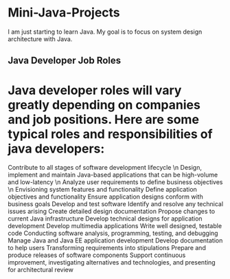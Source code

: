 # Mini-Java-Projects
I am just starting to learn Java. My goal is to focus on system design architecture with Java.


## Java Developer Job Roles
# Java developer roles will vary greatly depending on companies and job positions. Here are some typical roles and responsibilities of java developers:

Contribute to all stages of software development lifecycle \n
Design, implement and maintain Java-based applications that can be high-volume and low-latency \n
Analyze user requirements to define business objectives \n
Envisioning system features and functionality
Define application objectives and functionality
Ensure application designs conform with business goals
Develop and test software
Identify and resolve any technical issues arising
Create detailed design documentation
Propose changes to current Java infrastructure
Develop technical designs for application development
Develop multimedia applications
Write well designed, testable code
Conducting software analysis, programming, testing, and debugging
Manage Java and Java EE application development
Develop documentation to help users
Transforming requirements into stipulations
Prepare and produce releases of software components
Support continuous improvement, investigating alternatives and technologies, and presenting for architectural review
